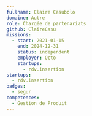 ```yaml
---
fullname: Claire Casubolo
domaine: Autre
role: Chargée de partenariats
github: ClaireCasu
missions:
  - start: 2021-01-15
    end: 2024-12-31
    status: independent
    employer: Octo
    startups:
      - rdv.insertion
startups:
  - rdv.insertion
badges:
  - segur
competences:
  - Gestion de Produit
---
```


